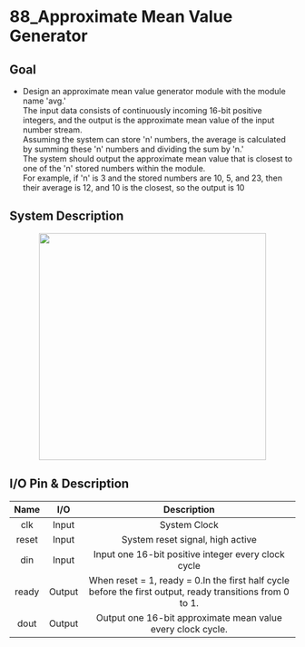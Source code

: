 # 88_Approximate Mean Value Generator
## Goal
* Design an approximate mean value generator module with the module name 'avg.'  
  The input data consists of continuously incoming 16-bit positive integers, and the output is the approximate mean value of the input number stream.  
  Assuming the system can store 'n' numbers, the average is calculated by summing these 'n' numbers and dividing the sum by 'n.'  
  The system should output the approximate mean value that is closest to one of the 'n' stored numbers within the module.  
  For example, if 'n' is 3 and the stored numbers are 10, 5, and 23, then their average is 12, and 10 is the closest, so the output is 10
## System Description
<p align="center">
<img src=https://github.com/yuchengwang1121/IC_Contest_Practice/assets/73687292/743f3bdf-e600-4b3a-bfca-29187331014c width="400px" >
</p>

## I/O Pin & Description
|Name|I/O|Description|
|:---:|:---:|:---:|
|clk|Input|System Clock|
|reset|Input|System reset signal, high active|
|din|Input|Input one 16-bit positive integer every clock cycle|
|ready|Output|When reset = 1, ready = 0.In the first half cycle before the first output, ready transitions from 0 to 1.|
|dout|Output|Output one 16-bit approximate mean value every clock cycle.|
